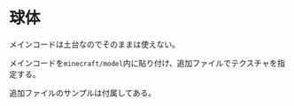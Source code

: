 
# 球体

メインコードは土台なのでそのままは使えない。

メインコードを`minecraft/model`内に貼り付け、追加ファイルでテクスチャを指定する。

追加ファイルのサンプルは付属してある。

